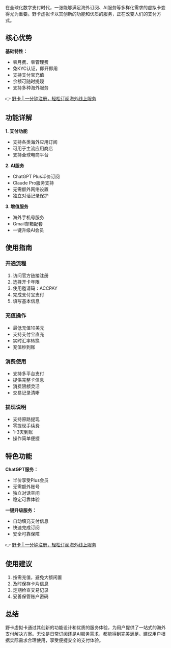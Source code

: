在全球化数字支付时代，一张能够满足海外订阅、AI服务等多样化需求的虚拟卡变得尤为重要。野卡虚拟卡以其创新的功能和优质的服务，正在改变人们的支付方式。

## 核心优势

**基础特性：**
- 零月费、零管理费
- 免KYC认证，即开即用
- 支持支付宝充值
- 余额可随时提现
- 支持多种海外服务

👉 [野卡 | 一分钟注册，轻松订阅海外线上服务](https://bit.ly/bewildcard)

## 功能详解

**1. 支付功能**
- 支持各类海外应用订阅
- 可用于主流应用商店
- 支持全球电商平台

**2. AI服务**
- ChatGPT Plus半价订阅
- Claude Pro服务支持
- 无需额外网络设置
- 独立对话记录保护

**3. 增值服务**
- 海外手机号服务
- Gmail邮箱配套
- 一键升级AI会员

## 使用指南

### 开通流程
1. 访问官方链接注册
2. 选择开卡年限
3. 使用邀请码：ACCPAY
4. 完成支付宝支付
5. 填写基本信息

### 充值操作
- 最低充值10美元
- 支持支付宝直充
- 实时汇率转换
- 充值秒到账

### 消费使用
- 支持多平台支付
- 提供完整卡信息
- 消费限额灵活
- 交易记录清晰

### 提现说明
- 支持原路提现
- 零提现手续费
- 1-3天到账
- 操作简单便捷

## 特色功能

**ChatGPT服务：**
- 半价享受Plus会员
- 无需额外账号
- 独立对话空间
- 稳定可靠体验

**一键升级服务：**
- 自动填充支付信息
- 快速完成订阅
- 安全可靠保障

👉 [野卡 | 一分钟注册，轻松订阅海外线上服务](https://bit.ly/bewildcard)

## 使用建议

1. 按需充值，避免大额闲置
2. 及时保存卡片信息
3. 定期检查交易记录
4. 妥善保管账户密码

## 总结

野卡虚拟卡通过其创新的功能设计和优质的服务体验，为用户提供了一站式的海外支付解决方案。无论是日常订阅还是AI服务需求，都能得到完美满足。建议用户根据实际需求合理使用，享受便捷安全的支付体验。